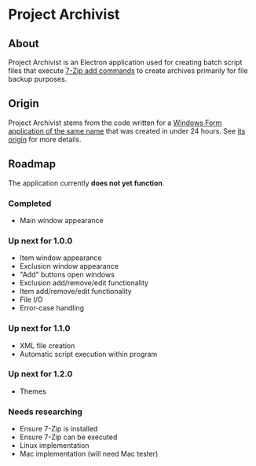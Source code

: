 # Project Archivist

## About

Project Archivist is an Electron application used for creating batch script files that execute [7-Zip add commands]() to create archives primarily for file backup purposes.

## Origin

Project Archivist stems from the code written for a [Windows Form application of the same name](https://github.com/xLightling/ProjectArchivist_WinForms) that was created in under 24 hours. See [its origin](https://github.com/xLightling/ProjectArchivist_WinForms#origin) for more details.

## Roadmap

The application currently **does not yet function**. 

### Completed

- Main window appearance

### Up next for 1.0.0

- Item window appearance
- Exclusion window appearance
- "Add" buttons open windows
- Exclusion add/remove/edit functionality
- Item add/remove/edit functionality
- File I/O
- Error-case handling

### Up next for 1.1.0

- XML file creation
- Automatic script execution within program

### Up next for 1.2.0

- Themes

### Needs researching

- Ensure 7-Zip is installed
- Ensure 7-Zip can be executed
- Linux implementation
- Mac implementation (will need Mac tester)